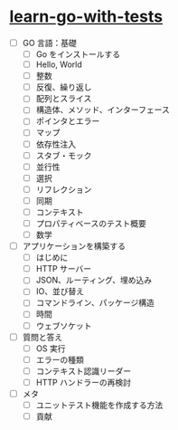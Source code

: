 # [learn-go-with-tests](https://andmorefine.gitbook.io/learn-go-with-tests)

- [ ] GO 言語：基礎
  - [ ] Go をインストールする
  - [ ] Hello, World
  - [ ] 整数
  - [ ] 反復、繰り返し
  - [ ] 配列とスライス
  - [ ] 構造体、メソッド、インターフェース
  - [ ] ポインタとエラー
  - [ ] マップ
  - [ ] 依存性注入
  - [ ] スタブ・モック
  - [ ] 並行性
  - [ ] 選択
  - [ ] リフレクション
  - [ ] 同期
  - [ ] コンテキスト
  - [ ] プロパティベースのテスト概要
  - [ ] 数学
- [ ] アプリケーションを構築する
  - [ ] はじめに
  - [ ] HTTP サーバー
  - [ ] JSON、ルーティング、埋め込み
  - [ ] IO、並び替え
  - [ ] コマンドライン、パッケージ構造
  - [ ] 時間
  - [ ] ウェブソケット
- [ ] 質問と答え
  - [ ] OS 実行
  - [ ] エラーの種類
  - [ ] コンテキスト認識リーダー
  - [ ] HTTP ハンドラーの再検討
- [ ] メタ
  - [ ] ユニットテスト機能を作成する方法
  - [ ] 貢献
